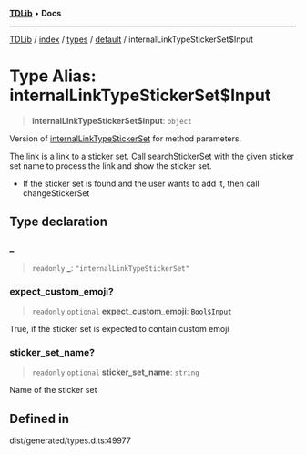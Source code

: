 [**TDLib**](../../../../../../README.md) • **Docs**

***

[TDLib](../../../../../../modules.md) / [index](../../../../../README.md) / [types](../../../README.md) / [default](../README.md) / internalLinkTypeStickerSet$Input

# Type Alias: internalLinkTypeStickerSet$Input

> **internalLinkTypeStickerSet$Input**: `object`

Version of [internalLinkTypeStickerSet](internalLinkTypeStickerSet.md) for method parameters.

The link is a link to a sticker set. Call searchStickerSet with the given sticker set name to process the link and show the sticker set.

- If the sticker set is found and the user wants to add it, then call changeStickerSet

## Type declaration

### \_

> `readonly` **\_**: `"internalLinkTypeStickerSet"`

### expect\_custom\_emoji?

> `readonly` `optional` **expect\_custom\_emoji**: [`Bool$Input`](Bool$Input.md)

True, if the sticker set is expected to contain custom emoji

### sticker\_set\_name?

> `readonly` `optional` **sticker\_set\_name**: `string`

Name of the sticker set

## Defined in

dist/generated/types.d.ts:49977
